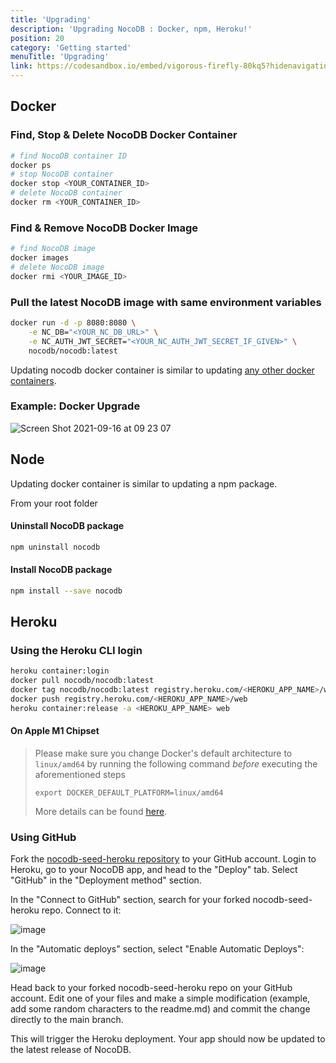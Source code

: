 ```yaml
---
title: 'Upgrading'
description: 'Upgrading NocoDB : Docker, npm, Heroku!'
position: 20
category: 'Getting started'
menuTitle: 'Upgrading'
link: https://codesandbox.io/embed/vigorous-firefly-80kq5?hidenavigation=1&theme=dark
---
```


## Docker

### Find, Stop & Delete NocoDB Docker Container 

```bash
# find NocoDB container ID
docker ps
# stop NocoDB container
docker stop <YOUR_CONTAINER_ID>
# delete NocoDB container
docker rm <YOUR_CONTAINER_ID>
```

### Find & Remove NocoDB Docker Image

```bash
# find NocoDB image
docker images
# delete NocoDB image
docker rmi <YOUR_IMAGE_ID>
```

### Pull the latest NocoDB image with same environment variables

```bash
docker run -d -p 8080:8080 \
    -e NC_DB="<YOUR_NC_DB_URL>" \
    -e NC_AUTH_JWT_SECRET="<YOUR_NC_AUTH_JWT_SECRET_IF_GIVEN>" \
    nocodb/nocodb:latest
```

Updating nocodb docker container is similar to updating [any other docker containers](https://www.whitesourcesoftware.com/free-developer-tools/blog/update-docker-images/).
 
### Example: Docker Upgrade
![Screen Shot 2021-09-16 at 09 23 07](https://user-images.githubusercontent.com/5435402/133578984-53c6b96b-3e8b-4a96-b6c2-36f3c09ffdde.png)

## Node 

Updating docker container is similar to updating a npm package.

From your root folder 

#### Uninstall NocoDB package

```bash
npm uninstall nocodb
```
#### Install NocoDB package

```bash
npm install --save nocodb
```

## Heroku

### Using the Heroku CLI login

```bash
heroku container:login
docker pull nocodb/nocodb:latest
docker tag nocodb/nocodb:latest registry.heroku.com/<HEROKU_APP_NAME>/web
docker push registry.heroku.com/<HEROKU_APP_NAME>/web
heroku container:release -a <HEROKU_APP_NAME> web
```

#### On Apple M1 Chipset 

> Please make sure you change Docker's default architecture to `linux/amd64` by running the following command _before_ executing the aforementioned steps
> 
> ```export DOCKER_DEFAULT_PLATFORM=linux/amd64```
>
> More details can be found [here](https://medium.com/geekculture/from-apple-silicon-to-heroku-docker-registry-without-swearing-36a2f59b30a3). 

### Using GitHub

Fork the [nocodb-seed-heroku repository](https://github.com/nocodb/nocodb-seed-heroku) to your GitHub account.
Login to Heroku, go to your NocoDB app, and head to the "Deploy" tab.
Select "GitHub" in the "Deployment method" section.

In the "Connect to GitHub" section, search for your forked nocodb-seed-heroku repo. Connect to it:

![image](https://user-images.githubusercontent.com/55474996/143479577-e8bdc1f0-99d1-4072-8d95-4879cc54ddb2.png)

In the "Automatic deploys" section, select "Enable Automatic Deploys":

![image](https://user-images.githubusercontent.com/55474996/143479705-b5280199-aa31-40db-a5aa-7586eb918c01.png)

Head back to your forked nocodb-seed-heroku repo on your GitHub account. Edit one of your files and make a simple modification (example, add some random characters to the readme.md) and commit the change directly to the main branch.

This will trigger the Heroku deployment. Your app should now be updated to the latest release of NocoDB.
